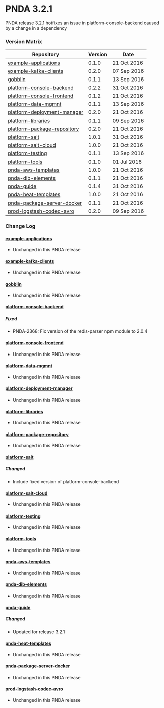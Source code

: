 # PNDA 3.2.1

PNDA release 3.2.1 hotfixes an issue in platform-console-backend caused by a change in a dependency

### Version Matrix
 
|Repository|Version|Date|
|---|---|---|
|[example-applications](#example-applications)|0.1.0|21 Oct 2016|
|[example-kafka-clients](#example-kafka-clients)|0.2.0|07 Sep 2016|
|[gobblin](#gobblin)|0.1.1|13 Sep 2016|
|[platform-console-backend](#platform-console-backend)|0.2.2|31 Oct 2016|
|[platform-console-frontend](#platform-console-frontend)|0.1.2|21 Oct 2016|
|[platform-data-mgmnt](#platform-data-mgmnt)|0.1.1|13 Sep 2016|
|[platform-deployment-manager](#platform-deployment-manager)|0.2.0|21 Oct 2016|
|[platform-libraries](#platform-libraries)|0.1.1|09 Sep 2016|
|[platform-package-repository](#platform-package-repository)|0.2.0|21 Oct 2016|
|[platform-salt](#platform-salt)|1.0.1|31 Oct 2016|
|[platform-salt-cloud](#platform-salt-cloud)|1.0.0|21 Oct 2016|
|[platform-testing](#platform-testing)|0.1.1|13 Sep 2016|
|[platform-tools](#platform-tools)|0.1.0|01 Jul 2016|
|[pnda-aws-templates](#pnda-aws-templates)|1.0.0|21 Oct 2016|
|[pnda-dib-elements](#pnda-dib-elements)|0.1.1|21 Oct 2016|
|[pnda-guide](#pnda-guide)|0.1.4|31 Oct 2016|
|[pnda-heat-templates](#pnda-heat-templates)|1.0.0|21 Oct 2016|
|[pnda-package-server-docker](#pnda-package-server-docker)|0.1.1|21 Oct 2016|
|[prod-logstash-codec-avro](#prod-logstash-codec-avro)|0.2.0|09 Sep 2016|
 
### Change Log
 
#### [example-applications](https://github.com/pndaproject/example-applications)
- Unchanged in this PNDA release
 

#### [example-kafka-clients](https://github.com/pndaproject/example-kafka-clients)
- Unchanged in this PNDA release
 

#### [gobblin](https://github.com/pndaproject/gobblin)
- Unchanged in this PNDA release
 
#### [platform-console-backend](https://github.com/pndaproject/platform-console-backend)
##### Fixed
- PNDA-2368: Fix version of the redis-parser npm module to 2.0.4

#### [platform-console-frontend](https://github.com/pndaproject/platform-console-frontend)
- Unchanged in this PNDA release

#### [platform-data-mgmnt](https://github.com/pndaproject/platform-data-mgmnt)
- Unchanged in this PNDA release
 
#### [platform-deployment-manager](https://github.com/pndaproject/platform-deployment-manager)
- Unchanged in this PNDA release

#### [platform-libraries](https://github.com/pndaproject/platform-libraries)
- Unchanged in this PNDA release
 
#### [platform-package-repository](https://github.com/pndaproject/platform-package-repository)
- Unchanged in this PNDA release
 
#### [platform-salt](https://github.com/pndaproject/platform-salt)
##### Changed
- Include fixed version of platform-console-backend
 
#### [platform-salt-cloud](https://github.com/pndaproject/platform-salt-cloud)
- Unchanged in this PNDA release

#### [platform-testing](https://github.com/pndaproject/platform-testing)
- Unchanged in this PNDA release
 
#### [platform-tools](https://github.com/pndaproject/platform-tools)
- Unchanged in this PNDA release
 
#### [pnda-aws-templates](https://github.com/pndaproject/pnda-aws-templates)
- Unchanged in this PNDA release

#### [pnda-dib-elements](https://github.com/pndaproject/pnda-dib-elements)
- Unchanged in this PNDA release
 
#### [pnda-guide](https://github.com/pndaproject/pnda-guide)
##### Changed
- Updated for release 3.2.1
 
#### [pnda-heat-templates](https://github.com/pndaproject/pnda-heat-templates)
- Unchanged in this PNDA release

#### [pnda-package-server-docker](https://github.com/pndaproject/pnda-package-server-docker)
- Unchanged in this PNDA release

#### [prod-logstash-codec-avro](https://github.com/pndaproject/prod-logstash-codec-avro)
- Unchanged in this PNDA release
 

